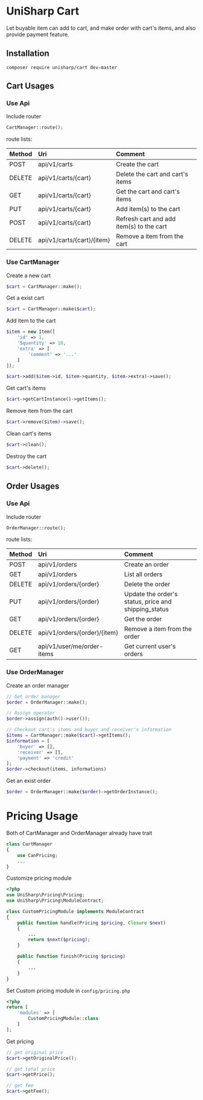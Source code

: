 # UniSharp Cart

Let buyable item can add to cart,
and make order with cart's items,
and also provide payment feature.

## Installation

```composer require unisharp/cart dev-master```

## Cart Usages

### Use Api

Include router

```php
CartManager::route();
```

route lists:

| Method | Uri                        | Comment                                  |
|:-------|:---------------------------|:-----------------------------------------|
| POST   | api/v1/carts               | Create the cart                          |
| DELETE | api/v1/carts/{cart}        | Delete the cart and cart's items         |
| GET    | api/v1/carts/{cart}        | Get the cart and cart's items            |
| PUT    | api/v1/carts/{cart}        | Add item(s) to the cart                  |
| POST   | api/v1/carts/{cart}        | Refresh cart and add item(s) to the cart |
| DELETE | api/v1/carts/{cart}/{item} | Remove a item from the cart              |

### Use CartManager

Create a new cart

```php
$cart = CartManager::make();
```

Get a exist cart

```php
$cart = CartManager::make($cart);
```

Add item to the cart

```php
$item = new Item([
    'id' => 1,
    '$quantity' => 10,
    'extra' => [
        'comment' => '...'
    ]
]);

$cart->add($item->id, $item->quantity, $item->extra)->save();
```

Get cart's items

```php
$cart->getCartInstance()->getItems();
```

Remove item from the cart

```php
$cart->remove($item)->save();
```

Clean cart's items

```php
$cart->clean();
```

Destroy the cart

```php
$cart->delete();
```

## Order Usages

### Use Api

Include router

```php
OrderManager::route();
```

route lists:

| Method | Uri                          | Comment                                              |
|:-------|:-----------------------------|:-----------------------------------------------------|
| POST   | api/v1/orders                | Create an order                                      |
| GET    | api/v1/orders                | List all orders                                      |
| DELETE | api/v1/orders/{order}        | Delete the order                                     |
| PUT    | api/v1/orders/{order}        | Update the order's status, price and shipping_status |
| GET    | api/v1/orders/{order}        | Get the order                                        |
| DELETE | api/v1/orders/{order}/{item} | Remove a item from the order                         |
| GET    | api/v1/user/me/order-items   | Get current user's orders                            |

### Use OrderManager

Create an order manager

```php
// Get order manager
$order = OrderManager::make();

// Assign operator
$order->assign(auth()->user());

// Checkout cart's items and buyer and receiver's information
$items = CartManager::make($cart)->getItems();
$information = [
    'buyer' => [],
    'receiver' => [],
    'payment' => 'credit'
];
$order->checkout(items, informations)
```

Get an exist order

```php
$order = OrderManager::make($order)->getOrderInstance();
```

# Pricing Usage

Both of CartManager and OrderManager already have trait

```php
class CartManager
{
    use CanPricing;
    ...
}
```

Customize pricing module

```php
<?php
use UniSharp\Pricing\Pricing;
use UniSharp\Pricing\ModuleContract;

class CustomPricingModule implements ModuleContract
{
    public function handle(Pricing $pricing, Closure $next)
    {
        ...
        return $next($pricing);
    }

    public function finish(Pricing $pricing)
    {
        ...
    }
}
```

Set Custom pricing module in `config/pricing.php`

```php
<?php
return [
    'modules' => [
        CustomPricingModule::class
    ]
];
```

Get pricing

```php
// get original price
$cart->getOriginalPrice();

// get total price
$cart->getPrice();

// get fee
$cart->getFee();
```


